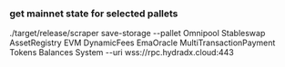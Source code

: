 


### get mainnet state for selected pallets

./target/release/scraper save-storage --pallet Omnipool Stableswap AssetRegistry EVM DynamicFees EmaOracle MultiTransactionPayment Tokens Balances System --uri wss://rpc.hydradx.cloud:443